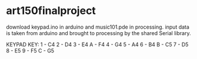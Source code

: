 # art150finalproject

download keypad.ino in arduino and music101.pde in processing.
input data is taken from arduino and brought to processing by
the shared Serial library.

KEYPAD KEY:
1 - C4
2 - D4
3 - E4
A - F4
4 - G4
5 - A4
6 - B4
B - C5
7 - D5
8 - E5
9 - F5
C - G5
